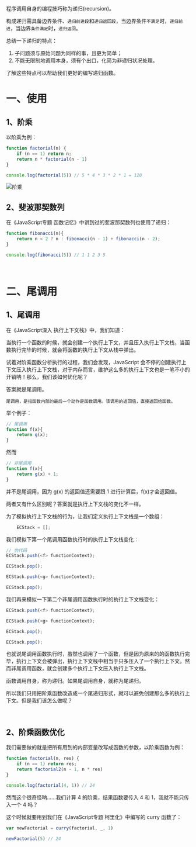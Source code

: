 

程序调用自身的编程技巧称为递归(recursion)。


构成递归需具备边界条件、`递归前进段`和`递归返回段`，当边界条件`不满足`时，`递归前进`，当边界`条件满足`时，`递归返回`。

总结一下递归的特点：

1. 子问题须与原始问题为同样的事，且更为简单；
2. 不能无限制地调用本身，须有个出口，化简为非递归状况处理。

了解这些特点可以帮助我们更好的编写递归函数。

# 一、使用
## 1、阶乘

以阶乘为例：

```js
function factorial(n) {
    if (n == 1) return n;
    return n * factorial(n - 1)
}

console.log(factorial(5)) // 5 * 4 * 3 * 2 * 1 = 120
```

![阶乘](https://github.com/mqyqingfeng/Blog/raw/master/Images/recursion/factorial.gif)

## 2、斐波那契数列



在《JavaScript专题 函数记忆》中讲到过的斐波那契数列也使用了递归：

```js
function fibonacci(n){
    return n < 2 ? n : fibonacci(n - 1) + fibonacci(n - 2);
}

console.log(fibonacci(5)) // 1 1 2 3 5
```

<br>

# 二、尾调用

## 1、尾调用
在《JavaScript深入 执行上下文栈》中，我们知道：

当执行一个函数的时候，就会创建一个执行上下文，并且压入执行上下文栈，当函数执行完毕的时候，就会将函数的执行上下文从栈中弹出。

试着对阶乘函数分析执行的过程，我们会发现，JavaScript 会不停的创建执行上下文压入执行上下文栈，对于内存而言，维护这么多的执行上下文也是一笔不小的开销呐！那么，我们该如何优化呢？

答案就是尾调用。


`尾调用，是指函数内部的最后一个动作是函数调用。该调用的返回值，直接返回给函数。`

举个例子：

```js
// 尾调用
function f(x){
    return g(x);
}
```

然而

```js
// 非尾调用
function f(x){
    return g(x) + 1;
}
```

并不是尾调用，因为 g(x) 的返回值还需要跟 1 进行计算后，f(x)才会返回值。

两者又有什么区别呢？答案就是执行上下文栈的变化不一样。

为了模拟执行上下文栈的行为，让我们定义执行上下文栈是一个数组：

```js
    ECStack = [];
```

我们模拟下第一个尾调用函数执行时的执行上下文栈变化：

```js
// 伪代码
ECStack.push(<f> functionContext);

ECStack.pop();

ECStack.push(<g> functionContext);

ECStack.pop();
```

我们再来模拟一下第二个非尾调用函数执行时的执行上下文栈变化：

```js
ECStack.push(<f> functionContext);

ECStack.push(<g> functionContext);

ECStack.pop();

ECStack.pop();
```

也就说尾调用函数执行时，虽然也调用了一个函数，但是因为原来的的函数执行完毕，执行上下文会被弹出，执行上下文栈中相当于只多压入了一个执行上下文。然而非尾调用函数，就会创建多个执行上下文压入执行上下文栈。

函数调用自身，称为递归。如果尾调用自身，就称为尾递归。

所以我们只用把阶乘函数改造成一个尾递归形式，就可以避免创建那么多的执行上下文。但是我们该怎么做呢？

<br>

## 2、阶乘函数优化

我们需要做的就是把所有用到的内部变量改写成函数的参数，以阶乘函数为例：

```js
function factorial(n, res) {
    if (n == 1) return res;
    return factorial2(n - 1, n * res)
}

console.log(factorial(4, 1)) // 24
```

然而这个很奇怪呐……我们计算 4 的阶乘，结果函数要传入 4 和 1，我就不能只传入一个 4 吗？

这个时候就要用到我们在《JavaScript专题 柯里化》中编写的 curry 函数了：

```js
var newFactorial = curry(factorial, _, 1)

newFactorial(5) // 24
```



